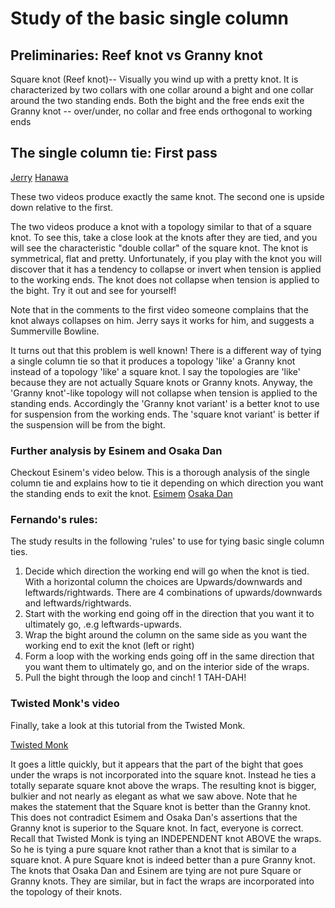 
# Study of the basic single column

## Preliminaries: Reef knot vs Granny knot

 Square knot (Reef knot)-- Visually you wind up with a pretty knot. It is characterized by two collars with one collar around a bight and one collar around the two standing ends. Both the bight and the free ends exit the
 Granny knot -- over/under, no collar and free ends orthogonal to working ends

## The single column tie: First pass


[Jerry](https://www.youtube.com/watch?v=T0Y_JYJ6p-8)
[Hanawa](https://www.youtube.com/watch?v=4GTfPKRYvhc)

These two videos produce exactly the same knot. The second one is upside down relative to the first.

The two videos produce a knot with a topology similar to that of a square knot. To see this, take a close look at the knots after they are tied, and you will see the characteristic "double collar" of the square knot. The knot is symmetrical, flat and pretty. Unfortunately, if you play with the knot you will discover that it has a tendency to collapse or invert when tension is applied to the working ends. The knot does not collapse when tension is applied to the bight. Try it out and see for yourself!

Note that in the comments to the first video someone complains that the knot always collapses on him. Jerry says it works for him, and suggests a Summerville Bowline.

It turns out that this problem is well known! There is a different way of tying a single column tie so that it produces a topology 'like' a Granny knot instead of a topology 'like' a square knot. I say the topologies are 'like' because they are not actually Square knots or Granny knots. Anyway, the 'Granny knot'-like topology will not collapse when tension is applied to the standing ends. Accordingly the 'Granny knot variant' is a better knot to use for suspension from the working ends. The 'square knot variant' is better if the suspension will be from the bight.

### Further analysis by Esinem and Osaka Dan

Checkout Esinem's video below. This is a thorough analysis of the single column tie and explains how to tie it depending on which direction you want the standing ends to exit the knot.
[Esimem](https://www.youtube.com/watch?v=XB4pOHGO3wI)
[Osaka Dan](https://vimeo.com/333974403)


### Fernando's rules:

The study results in the following 'rules' to use for tying basic single column ties.

1. Decide which direction the working end will go when the knot is tied. With a horizontal column the choices are Upwards/downwards and leftwards/rightwards. There are 4 combinations of upwards/downwards and leftwards/rightwards.
1. Start with the working end going off in the direction that you want it to ultimately go, .e.g leftwards-upwards.
1. Wrap the bight around the column on the same side as you want the working end to exit the knot (left or right)
1. Form a loop with the working ends going off in the same direction that you want them to ultimately go, and on the interior side of the wraps.
1. Pull the bight through the loop and cinch!
1 TAH-DAH!

### Twisted Monk's video
Finally, take a look at this tutorial from the Twisted Monk.

[Twisted Monk](https://www.youtube.com/watch?v=UhzIQCoLjDc&t=4s)

It goes a little quickly, but it appears that the part of the bight that goes under the wraps is not incorporated into the square knot. Instead he ties a totally separate square knot above the wraps. The resulting knot is bigger, bulkier and not nearly as elegant as what we saw above. Note that he makes the statement that the Square knot is better than the Granny knot. This does not contradict Esimem and Osaka Dan's assertions that the Granny knot is superior to the Square knot. In fact, everyone is correct.  Recall that Twisted Monk is tying an INDEPENDENT knot ABOVE the wraps. So he is tying a pure square knot rather than a knot that is similar to a square knot. A pure Square knot is indeed better than a pure Granny knot. The knots that Osaka Dan and Esinem are tying are not pure Square or Granny knots. They are similar, but in fact the wraps are incorporated into the topology of their knots.
